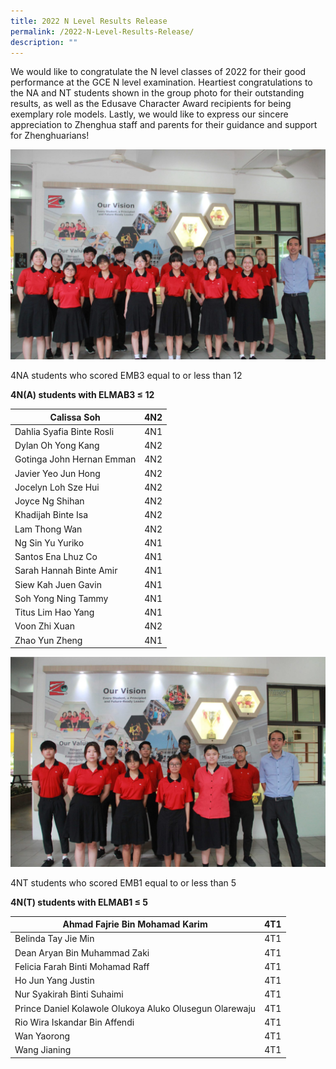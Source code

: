 ```yaml
---
title: 2022 N Level Results Release
permalink: /2022-N-Level-Results-Release/
description: ""
---
```

We would like to congratulate the N level classes of 2022 for their good performance at the GCE N level examination. Heartiest congratulations to the NA and NT students shown in the group photo for their outstanding results, as well as the Edusave Character Award recipients for being exemplary role models. Lastly, we would like to express our sincere appreciation to Zhenghua staff and parents for their guidance and support for Zhenghuarians!

![](/images/2022NLEVELRESULSTSRELEASE.jpg)

4NA students who scored EMB3 equal to or less than 12

**4N(A) students with ELMAB3 ≤ 12**

| Calissa Soh | 4N2 |
|---|---|
| Dahlia Syafia Binte Rosli | 4N1 |
| Dylan Oh Yong Kang | 4N2 |
| Gotinga John Hernan Emman | 4N2 |
| Javier Yeo Jun Hong | 4N2 |
| Jocelyn Loh Sze Hui | 4N2 |
| Joyce Ng Shihan | 4N2 |
| Khadijah Binte Isa | 4N2 |
| Lam Thong Wan | 4N2 |
| Ng Sin Yu Yuriko | 4N1 |
| Santos Ena Lhuz Co | 4N1 |
| Sarah Hannah Binte Amir | 4N1 |
| Siew Kah Juen Gavin | 4N1 |
| Soh Yong Ning Tammy | 4N1 |
| Titus Lim Hao Yang | 4N1 |
| Voon Zhi Xuan | 4N2 |
| Zhao Yun Zheng | 4N1 |

![](/images/2022NLEVELRESULSTSRELEASE2.jpg)

4NT students who scored EMB1 equal to or less than 5

**4N(T) students with ELMAB1 ≤ 5**

| Ahmad Fajrie Bin Mohamad Karim | 4T1 |
|---|---|
| Belinda Tay Jie Min | 4T1 |
| Dean Aryan Bin Muhammad Zaki | 4T1 |
| Felicia Farah Binti Mohamad Raff | 4T1 |
| Ho Jun Yang Justin | 4T1 |
| Nur Syakirah Binti Suhaimi | 4T1 |
| Prince Daniel Kolawole Olukoya Aluko Olusegun Olarewaju | 4T1 |
| Rio Wira Iskandar Bin Affendi | 4T1 |
| Wan Yaorong | 4T1 |
| Wang Jianing | 4T1 |